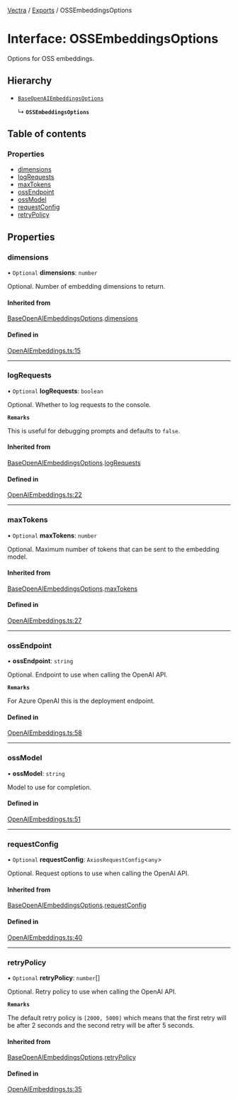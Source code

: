 [Vectra](../README.md) / [Exports](../modules.md) / OSSEmbeddingsOptions

# Interface: OSSEmbeddingsOptions

Options for OSS embeddings.

## Hierarchy

- [`BaseOpenAIEmbeddingsOptions`](BaseOpenAIEmbeddingsOptions.md)

  ↳ **`OSSEmbeddingsOptions`**

## Table of contents

### Properties

- [dimensions](OSSEmbeddingsOptions.md#dimensions)
- [logRequests](OSSEmbeddingsOptions.md#logrequests)
- [maxTokens](OSSEmbeddingsOptions.md#maxtokens)
- [ossEndpoint](OSSEmbeddingsOptions.md#ossendpoint)
- [ossModel](OSSEmbeddingsOptions.md#ossmodel)
- [requestConfig](OSSEmbeddingsOptions.md#requestconfig)
- [retryPolicy](OSSEmbeddingsOptions.md#retrypolicy)

## Properties

### dimensions

• `Optional` **dimensions**: `number`

Optional. Number of embedding dimensions to return.

#### Inherited from

[BaseOpenAIEmbeddingsOptions](BaseOpenAIEmbeddingsOptions.md).[dimensions](BaseOpenAIEmbeddingsOptions.md#dimensions)

#### Defined in

[OpenAIEmbeddings.ts:15](https://github.com/bartonmalow/vectra/blob/418123d/src/OpenAIEmbeddings.ts#L15)

___

### logRequests

• `Optional` **logRequests**: `boolean`

Optional. Whether to log requests to the console.

**`Remarks`**

This is useful for debugging prompts and defaults to `false`.

#### Inherited from

[BaseOpenAIEmbeddingsOptions](BaseOpenAIEmbeddingsOptions.md).[logRequests](BaseOpenAIEmbeddingsOptions.md#logrequests)

#### Defined in

[OpenAIEmbeddings.ts:22](https://github.com/bartonmalow/vectra/blob/418123d/src/OpenAIEmbeddings.ts#L22)

___

### maxTokens

• `Optional` **maxTokens**: `number`

Optional. Maximum number of tokens that can be sent to the embedding model.

#### Inherited from

[BaseOpenAIEmbeddingsOptions](BaseOpenAIEmbeddingsOptions.md).[maxTokens](BaseOpenAIEmbeddingsOptions.md#maxtokens)

#### Defined in

[OpenAIEmbeddings.ts:27](https://github.com/bartonmalow/vectra/blob/418123d/src/OpenAIEmbeddings.ts#L27)

___

### ossEndpoint

• **ossEndpoint**: `string`

Optional. Endpoint to use when calling the OpenAI API.

**`Remarks`**

For Azure OpenAI this is the deployment endpoint.

#### Defined in

[OpenAIEmbeddings.ts:58](https://github.com/bartonmalow/vectra/blob/418123d/src/OpenAIEmbeddings.ts#L58)

___

### ossModel

• **ossModel**: `string`

Model to use for completion.

#### Defined in

[OpenAIEmbeddings.ts:51](https://github.com/bartonmalow/vectra/blob/418123d/src/OpenAIEmbeddings.ts#L51)

___

### requestConfig

• `Optional` **requestConfig**: `AxiosRequestConfig`\<`any`\>

Optional. Request options to use when calling the OpenAI API.

#### Inherited from

[BaseOpenAIEmbeddingsOptions](BaseOpenAIEmbeddingsOptions.md).[requestConfig](BaseOpenAIEmbeddingsOptions.md#requestconfig)

#### Defined in

[OpenAIEmbeddings.ts:40](https://github.com/bartonmalow/vectra/blob/418123d/src/OpenAIEmbeddings.ts#L40)

___

### retryPolicy

• `Optional` **retryPolicy**: `number`[]

Optional. Retry policy to use when calling the OpenAI API.

**`Remarks`**

The default retry policy is `[2000, 5000]` which means that the first retry will be after
2 seconds and the second retry will be after 5 seconds.

#### Inherited from

[BaseOpenAIEmbeddingsOptions](BaseOpenAIEmbeddingsOptions.md).[retryPolicy](BaseOpenAIEmbeddingsOptions.md#retrypolicy)

#### Defined in

[OpenAIEmbeddings.ts:35](https://github.com/bartonmalow/vectra/blob/418123d/src/OpenAIEmbeddings.ts#L35)
